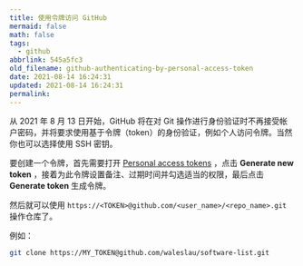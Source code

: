 ```yaml
---
title: 使用令牌访问 GitHub
mermaid: false
math: false
tags:
  - github
abbrlink: 545a5fc3
old_filename: github-authenticating-by-personal-access-token
date: 2021-08-14 16:24:31
updated: 2021-08-14 16:24:31
permalink:
---
```


从 2021 年 8 月 13 日开始，GitHub 将在对 Git 操作进行身份验证时不再接受帐户密码，并将要求使用基于令牌（token）的身份验证，例如个人访问令牌。当然你也可以选择使用 SSH 密钥。

要创建一个令牌，首先需要打开 [Personal access tokens](https://github.com/settings/tokens) ，点击 **Generate new token** ，接着为此令牌设置备注、过期时间并勾选适当的权限，最后点击 **Generate token** 生成令牌。

然后就可以使用 `https://<TOKEN>@github.com/<user_name>/<repo_name>.git` 操作仓库了。

例如：

```bash
git clone https://MY_TOKEN@github.com/waleslau/software-list.git
```
